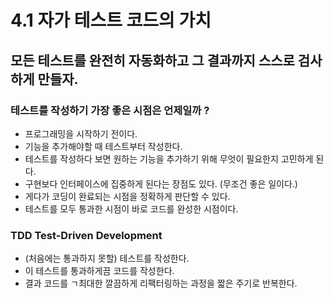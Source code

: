 # 4.1 자가 테스트 코드의 가치

## 모든 테스트를 완전히 자동화하고 그 결과까지 스스로 검사하게 만들자.

### 테스트를 작성하기 가장 좋은 시점은 언제일까 ?

- 프로그래밍을 시작하기 전이다. 
- 기능을 추가해야할 때 테스트부터 작성한다.
- 테스트를 작성하다 보면 원하는 기능을 추가하기 위해 무엇이 필요한지 고민하게 된다.
- 구현보다 인터페이스에 집중하게 된다는 장점도 있다. (무조건 좋은 일이다.)
- 게다가 코딩이 완료되는 시점을 정확하게 판단할 수 있다.
- 테스트를 모두 통과한 시점이 바로 코드를 완성한 시점이다.


### TDD Test-Driven Development

- (처음에는 통과하지 못할) 테스트를 작성한다.
- 이 테스트를 통과하게끔 코드를 작성한다.
- 결과 코드를 ㄱ최대한 깔끔하게 리팩터링하는 과정을 짧은 주기로 반복한다.


